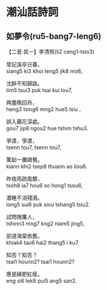 # 潮汕話詩詞

## 如夢令\(ru5-bang7-leng6\)

【二首·其一】李清照\(li2 ceng1-tsio3\)

常記溪亭日暮，  
siang5 ki3 khoi teng5 jik8 mo6,

沈醉不知歸路。  
tim5 tsui3 puk tsai kui lou7,

興盡晚回舟，  
heng3 tsing6 mng2 hue5 tsiu ,

誤入藕花深處。  
gou7 jip8 ngou2 hue tshim tshu3.

爭渡，爭渡，  
tsenn tou7, tsenn tou7,

驚起一攤鷗鷺。  
kiann khi2 tsep8 thuann ao liou6.

昨夜雨疏風驟，  
tsoh8 ia7 hou6 so hong1 tsou6,

濃睡不消殘酒。  
long5 sui6 puk siou tshang5 tsiu2.

試問捲簾人，  
tshinn3 mng7 kng2 niam5 jing5,

卻道海棠依舊。  
khiak4 tao6 hai2 thang5 i ku7.

知否？知否？  
tsai1 hounn2? tsai1 hounn2?

應是綠肥紅瘦。  
eng si6 lek8 pui5 ang5 san2.




